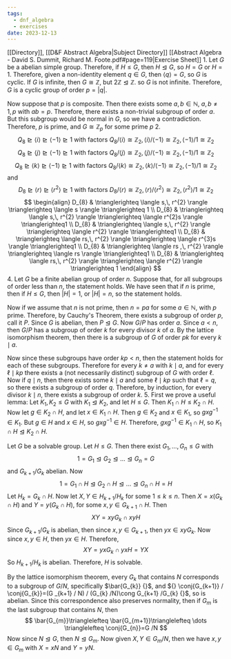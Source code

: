 ```yaml
---
tags:
  - dnf_algebra
  - exercises
date: 2023-12-13
---
```

[[Directory]], [[D&F Abstract Algebra|Subject Directory]]
[[Abstract Algebra - David S. Dummit, Richard M. Foote.pdf#page=119|Exercise Sheet]]
1. 
Let $G$ be a abelian simple group. Therefore, if $H\leq G$, then $H\trianglelefteq G$, so $H=G {}$ or ${} H=1 {}$. Therefore, given a non-identity element ${} q \in G {}$, then ${} \langle q \rangle =G {}$, so $G$ is cyclic. If $G$ is infinite, then $G\cong \mathbb{Z}$, but ${} 2\mathbb{Z} \trianglelefteq \mathbb{Z} {}$. so $G$ is not infinite. Therefore, $G$ is a cyclic group of order ${} p=|q| {}$. 

Now suppose that ${} p$ is composite. Then there exists some ${} a,\, b \in \mathbb{N} {}$, ${} a,\, b\neq 1,\, p {}$ with ${} ab=p {}$. Therefore, there exists a non-trivial subgroup of order $a$. But this subgroup would be normal in $G$, so we have a contradiction. Therefore, $p {}$ is prime, and ${} G\cong \mathbb{Z}_{p} {}$ for some prime $p {}$
2. 
$$
Q_{8} \trianglerighteq \langle i \rangle \trianglerighteq \langle -1 \rangle \trianglerighteq1 \text{ with factors } Q_{8} / \langle i \rangle \cong \mathbb{Z}_{2},\, \langle i \rangle /\langle -1 \rangle \cong \mathbb{Z}_{2},\, \langle -1 \rangle /1 \cong \mathbb{Z}_{2}
$$
$$
Q_{8} \trianglerighteq \langle j \rangle \trianglerighteq \langle -1 \rangle \trianglerighteq1 \text{ with factors } Q_{8} / \langle j \rangle \cong \mathbb{Z}_{2},\, \langle j \rangle /\langle -1 \rangle \cong \mathbb{Z}_{2},\, \langle -1 \rangle /1 \cong \mathbb{Z}_{2}
$$
$$
Q_{8} \trianglerighteq \langle k \rangle \trianglerighteq \langle -1 \rangle \trianglerighteq1 \text{ with factors } Q_{8} / \langle k \rangle \cong \mathbb{Z}_{2},\, \langle k \rangle /\langle -1 \rangle \cong \mathbb{Z}_{2},\, \langle -1 \rangle /1 \cong \mathbb{Z}_{2}
$$
and
$$
D_{8}\trianglerighteq \langle r \rangle \trianglerighteq \langle r^{2} \rangle \trianglerighteq 1 \text{ with factors } D_{8}/\langle r \rangle \cong \mathbb{Z}_{2},\, \langle r \rangle /\langle r^{2} \rangle \cong \mathbb{Z}_{2},\, \langle r^{2} \rangle /1\cong \mathbb{Z}_{2}
$$
$$
\begin{align}
 D_{8} &  \trianglerighteq \langle s,\, r^{2} \rangle \trianglerighteq \langle s \rangle \trianglerighteq 1   \\
D_{8}  & \trianglerighteq \langle s,\, r^{2} \rangle \trianglerighteq \langle r^{2}s \rangle \trianglerighteq1 \\
D_{8} & \trianglerighteq \langle s,\, r^{2} \rangle \trianglerighteq \langle r^{2} \rangle \trianglerighteq1 \\
D_{8} & \trianglerighteq \langle rs,\, r^{2} \rangle \trianglerighteq \langle r^{3}s \rangle \trianglerighteq1 \\
D_{8} & \trianglerighteq \langle rs ,\, r^{2} \rangle \trianglerighteq \langle rs \rangle \trianglerighteq1 \\
D_{8}  & \trianglerighteq \langle rs,\, r^{2} \rangle  \trianglerighteq \langle r^{2} \rangle \trianglerighteq 1
 \end{align}
$$
4. 
Let $G$ be a finite abelian group of order $n {}$. Suppose that, for all subgroups of order less than $n {}$, the statement holds. We have seen that if ${} n$ is prime, then if ${} H\leq G {}$, then ${} |H|=1 {}$, or ${} |H|=n {}$, so the statement holds. 

Now if we assume that $n$ is not prime, then ${} n=pa {}$ for some ${} a \in \mathbb{N} {}$, with $p$ prime. Therefore, by Cauchy's Theorem, there exists a subgroup of order $p$, call it $P$. Since $G {}$ is abelian, then $P\trianglelefteq G {}$. Now ${} G / P {}$ has order $a$. Since ${} a< n {}$, then ${} G /P {}$ has a subgroup of order $k {}$ for every divisor ${} k {}$ of $a$. By the lattice isomorphism theorem, then there is a subgroup of ${} G$ of order $pk {}$ for every ${} k \mid a {}$. 

Now since these subgroups have order ${} kp<n {}$, then the statement holds for each of these subgroups. Therefore for every ${} k\neq a$ with ${} k\mid a {}$, and for every ${} \ell\mid kp {}$ there exists a (not necessarily distinct) subgroup of ${} G {}$ with order $\ell$. Now if $q\mid n$, then there exists some ${} k\mid a {}$ and some $\ell \mid kp {}$ such that $\ell =q {}$, so there exists a subgroup of order $q$. Therefore, by induction, for every divisor $k\mid n$, there exists a subgroup of order $k {}$.
5. 
First we prove a useful lemma:
Let ${} K_{1},\, K_{2} \leq G {}$ with ${} K_{1}\trianglelefteq K_{2} {}$, and let $H\leq G$. Then ${} K_{1} \cap H \leq K_{2} \cap H {}$. Now let ${} g \in K_{2}\cap H {}$, and let ${} x \in K_{1} \cap H {}$. Then ${} g \in K_{2} {}$ and ${} x \in K_{1} {}$, so ${} gxg^{-1} \in K_{1} {}$. But ${} g \in H {}$ and ${} x \in H {}$, so ${} gxg^{-1} \in H {}$. Therefore, ${} gxg^{-1} \in K_{1} \cap H {}$, so ${} K_{1} \cap H \trianglelefteq K_{2} \cap H {}$. 

Let ${} G$ be a solvable group. Let $H\leq G$. Then there exist ${} G_{1},\,\dots,\,G_{n}\leq G {}$ with
$$
1=G_{1} \trianglelefteq G_{2} \trianglelefteq \dots\trianglelefteq G_{n}=G
$$
and ${} G_{k+1} /G_{k} {}$ abelian. Now 
$$
1 = G_{1} \cap H \trianglelefteq G_{2} \cap H \trianglelefteq \dots \trianglelefteq G_{n} \cap H =H
$$
Let ${} H_{k}=G_{k} \cap H {}$. Now let ${} X,\, Y \in H_{k+1} / H_{k} {}$ for some $1\leq k\leq n$. Then ${} X=x(G_{k} \cap H) {}$ and ${} Y=y(G_{k}\cap H) {}$, for some ${} x,\, y \in G_{k+1} \cap H {}$. Then 
$$
XY=xyG_{k}\cap xyH
$$
Since ${} G_{k+1} / G_{k} {}$ is abelian, then since ${} x,\, y \in G_{k+1} {}$, then ${} yx \in xyG_{k} {}$. Now since ${} x,\, y \in H {}$, then ${} yx \in H {}$. Therefore, 
$$
XY=yx G_{k} \cap yxH = YX
$$
So ${} H_{k+1} /H_{k} {}$ is abelian. Therefore, ${} H {}$ is solvable. 


By the lattice isomorphism theorem, every ${} G_{k} {}$ that contains $N$ corresponds to a subgroup of ${} G /N {}$, specifically $\bar{G_{k}} {}$, and ${} \conj{G_{k+1}} / \conj{G_{k}}=(G _{k+1} / N) / (G_{k} /N)\cong G_{k+1} /G_{k} {}$, so is abelian. Since this correspondence also preserves normality, then if ${} G_{m} {}$ is the last subgroup that contains $N {}$, then
$$
\bar{G_{m}}\trianglelefteq \bar{G_{m+1}}\trianglelefteq \dots \trianglelefteq \conj{G_{n}}=G /N
$$
Now since $N\trianglelefteq G$, then $N\trianglelefteq G_{m}$. Now given ${} X,\, Y \in G_{m} /N {}$, then we have ${} x,\, y \in G_{m} {}$ with ${} X=xN {}$ and ${} Y=yN {}$. 